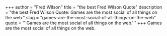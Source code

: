 +++
author = "Fred Wilson"
title = "the best Fred Wilson Quote"
description = "the best Fred Wilson Quote: Games are the most social of all things on the web."
slug = "games-are-the-most-social-of-all-things-on-the-web"
quote = '''Games are the most social of all things on the web.'''
+++
Games are the most social of all things on the web.
